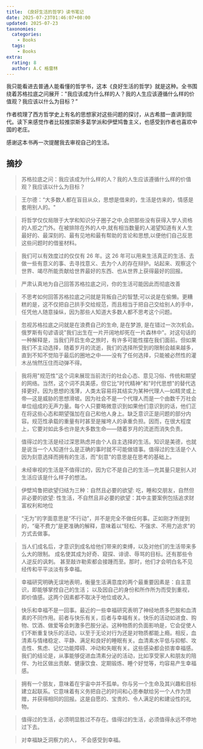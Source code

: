 ```yaml
---
title: 《良好生活的哲学》读书笔记
date: 2025-07-23T01:46:07+08:00
updated: 2025-07-23
taxonomies:
  categories:
    - Books
  tags:
    - Books
extra:
  rating: 8
  author: A.C 格雷林
---
```


我只能看进去普通人能看懂的哲学书，这本《良好生活的哲学》就是这种。全书围绕着苏格拉底之问展开："我应该成为什么样的人？我的人生应该遵循什么样的价值观？我应该以什么为目标？”

作者梳理了西方哲学史上有名的思想家对这些问题的探讨，从古希腊一直讲到现代。读下来感觉作者比较推崇斯多葛学派和伊壁鸠鲁主义，也感受到作者也喜欢中国的老庄。

感谢这本书再一次提醒我去审视自己的生活。

<!-- more -->

## 摘抄

> 苏格拉底之问：我应该成为什么样的人？我的人生应该遵循什么样的价值观？我应该以什么为目标？

> 王尔德：“大多数人都在盲目从众，思想是借来的，生活是仿来的，情感是套用别人的。"

> 将哲学仅仅局限于大学和知识分子圈子之中,会把那些没有获得入学人资格的人拒之门外。在被排除在外的人中,就有相当数量的人渴望知道有关人生最好的、最深刻的、最有见地和最有帮助的言论和思想,以便他们自己反思这些问题时的借鉴材料。

> 我们可以有效度过的仅仅有 26 年。这 26
> 年可以用来生活真正的生活、去做一些有意义的事、去寻找意义、去为个人的存在辩护。站起来、观察这个世界、竭尽所能贡献给世界最好的东西、也从世界上获得最好的回报。

> 严肃认真地为自己回答苏格拉底之问，你的生活可能因此而彻底改善

> 不思考如何回答苏格拉底之问就是背叛自己的智慧;可以说是在偷懒。更糟糕的是，这不仅把自己拱手交给规范，而且相当于把自己交给别人的手中，任凭他人随意操纵，因为那些人知道大多数人都不思考这个问题。

> 忽视苏格拉底之问就是在浪费自己的生命, 是在梦游,
> 是在错过一次次机会。俄罗斯有句谚语说"我们出生在一片开阔地却死在一片森林中"。对这句话的一种解释是，当我们开启生命之旅时，有许多可能性摆在我们面前。但如果我们不主动选择，随着岁月的流逝，我们的选择所受到的限制会越来越多，直到不知不觉陷于最后的圈地之中——没有了任何选择，只能被必然性的灌木丛悄然压住而动弹不得。

> 我将用"规范性"这个词来展现当前流行的社会心态、意见习俗、传统和期望的网络。当然，这个词不具美感，但它比"时代精神"和"时代思想"的替代选择更好。因为思想的浅薄，人类太容易将其结实为某种代理人—如精灵或上帝—这是威胁的思想滑坡。因为社会不是一个代理人而是一个由数千万社会单位组成的无声力量。每个人只要略微意识到如果他们意识到的话，他们正在将这些心态和期望强加在自己和他人身上。缺乏意识正是问题的部分内容。规范性承载的重量有时甚至是摧垮人的承重负担。因而，在很大程度上，它要对如此多也许是大多数生命——随着岁月的流逝而消失负责。

> 值得过的生活是经过深思熟虑并由个人自主选择的生活。知识是美德，也就是说当一个人知道什么是正确的事时就不可能做错事。值得过的生活是个人因为刻意选择而拥有的生活，而"刻意"的意思是在思考的基础上。

> 未经审视的生活是不值得过的，因为它不是自己的生活—充其量只是别人对生活应该是什么样子的想法。

> 伊壁鸠鲁把欲望归结为三种：自然且必要的欲望:
> 吃，睡和交朋友，自然但非必要的欲望:
> 性生活，不自然且非必要的欲望：其中主要案例包括追求财富权利和地位

> “无为”的字面意思是“不行动”，并不是完全不做任何事。正如刚才所提到的，“毫不费力”是更准确的解释，意味着以“轻松、不强求、不用力追求”的方式去做事。

> 当人们成名后，才意识到成名给他们带来的束缚，以及对他们的生活带来多么大的限制。
> 成名使其成为好奇、窥探、诽谤、辱骂的目标。还有那些令人逆反的讽刺。
> 甚至敲诈勒索都会接踵而至。那时，他们才会明白名不见经传和平平淡淡有多幸福。

> 幸福研究明确无误地表明，衡量生活满意度的两个最重要因素是：自主意识，即能够掌控自己的生活；
> 以及因自己的身份和所作所为而受到重视，即价值感。这两个因素都不取决于地位或收入。

> 快乐和幸福不是一回事。最近的一些幸福研究表明了神经地质多巴胺和血清素的不同作用。前者与快乐有关，后者与幸福有关。快乐的活动如进食、购物、饮酒、做爱等会刺激多巴胺分泌。这种物质的负面影响是，它会促使人们不断重复快乐的活动，以至于无论对行为还是对物质都能上瘾。相反，血清素与情绪稳定、平静、满足和良好的睡眠有关。血清素水平低与抑郁、攻击性、焦虑、记忆功能障碍、冲动和失眠有关。这些感染都会损害幸福感。我们的结论是，从事能够促进血清素分泌的活动，比如享受家人和朋友的陪伴、为社区做出贡献、健康饮食、定期锻炼、睡个好觉等，均容易产生幸福感。

> 拥有一个朋友，意味着在宇宙中并不孤单。你与另一个生命及其兴趣和目标建立起联系。它意味着有义务把自己的时间和心思奉献给另一个人作为馈赠，并获得相同的回报。这是自愿的、宝贵的、令人满足的和建设性的礼物。

> 值得过的生活，必须明显胜过不存在。值得过的生活，必须值得永远不停地过下去。

> 对幸福缺乏洞察力的人， 不会感受到幸福。
